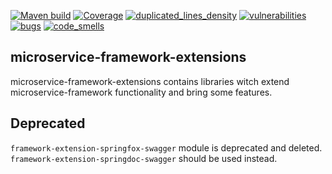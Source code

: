 [![Maven build](https://github.com/Netcracker/qubership-core-microservice-framework-extensions/actions/workflows/maven-build.yaml/badge.svg)](https://github.com/Netcracker/qubership-core-microservice-framework-extensions/actions/workflows/maven-build.yaml)
[![Coverage](https://sonarcloud.io/api/project_badges/measure?metric=coverage&project=Netcracker_qubership-core-microservice-framework-extensions)](https://sonarcloud.io/summary/overall?id=Netcracker_qubership-core-microservice-framework-extensions)
[![duplicated_lines_density](https://sonarcloud.io/api/project_badges/measure?metric=duplicated_lines_density&project=Netcracker_qubership-core-microservice-framework-extensions)](https://sonarcloud.io/summary/overall?id=Netcracker_qubership-core-microservice-framework-extensions)
[![vulnerabilities](https://sonarcloud.io/api/project_badges/measure?metric=vulnerabilities&project=Netcracker_qubership-core-microservice-framework-extensions)](https://sonarcloud.io/summary/overall?id=Netcracker_qubership-core-microservice-framework-extensions)
[![bugs](https://sonarcloud.io/api/project_badges/measure?metric=bugs&project=Netcracker_qubership-core-microservice-framework-extensions)](https://sonarcloud.io/summary/overall?id=Netcracker_qubership-core-microservice-framework-extensions)
[![code_smells](https://sonarcloud.io/api/project_badges/measure?metric=code_smells&project=Netcracker_qubership-core-microservice-framework-extensions)](https://sonarcloud.io/summary/overall?id=Netcracker_qubership-core-microservice-framework-extensions)

microservice-framework-extensions
---------------------------------

microservice-framework-extensions contains libraries witch extend microservice-framework functionality and bring some features.

Deprecated
-----
`framework-extension-springfox-swagger` module is deprecated and deleted. `framework-extension-springdoc-swagger` should be used instead.

